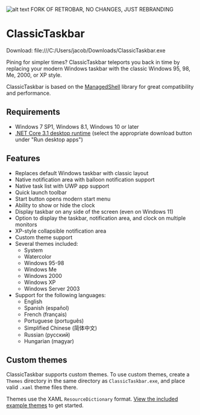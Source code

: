 ﻿![alt text](https://raw.githubusercontent.com/dremin/retrobar/master/retrobar-preview.png "RetroBar")
FORK OF RETROBAR, NO CHANGES, JUST REBRANDING
# ClassicTaskbar
Download: file:///C:/Users/jacob/Downloads/ClassicTaskbar.exe

Pining for simpler times? ClassicTaskbar teleports you back in time by replacing your modern Windows taskbar with the classic Windows 95, 98, Me, 2000, or XP style.

ClassicTaskbar is based on the [ManagedShell](https://github.com/cairoshell/ManagedShell) library for great compatibility and performance.

## Requirements
- Windows 7 SP1, Windows 8.1, Windows 10 or later
- [.NET Core 3.1 desktop runtime](https://dotnet.microsoft.com/download/dotnet/3.1/runtime) (select the appropriate download button under "Run desktop apps")

## Features
- Replaces default Windows taskbar with classic layout
- Native notification area with balloon notification support
- Native task list with UWP app support
- Quick launch toolbar
- Start button opens modern start menu
- Ability to show or hide the clock
- Display taskbar on any side of the screen (even on Windows 11)
- Option to display the taskbar, notification area, and clock on multiple monitors
- XP-style collapsible notification area
- Custom theme support
- Several themes included:
  - System
  - Watercolor
  - Windows 95-98
  - Windows Me
  - Windows 2000
  - Windows XP
  - Windows Server 2003
- Support for the following languages:
  - English
  - Spanish (español)
  - French (français)
  - Portuguese (português)
  - Simplified Chinese (简体中文)
  - Russian (русский)
  - Hungarian (magyar)

## Custom themes
ClassicTaskbar supports custom themes. To use custom themes, create a `Themes` directory in the same directory as `ClassicTaskbar.exe`, and place valid `.xaml` theme files there.

Themes use the XAML `ResourceDictionary` format. [View the included example themes](https://github.com/dremin/RetroBar/tree/master/RetroBar/Themes) to get started.
